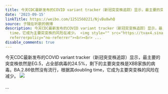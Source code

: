 ```yaml
---
title: 今天CDC最新发布的COVID variant tracker（新冠突变株追踪）显示，最主要的突变株依然是EG.5，占全部病毒的24.5%，剩下的主要突变株是XBB家族的病毒。BA.2.86依...
date: '2023-09-15'
linkTitle: https://weibo.com/1251560221/NjvBu8whQ
source: 子陵在听歌的微博
description: 今天CDC最新发布的COVID variant tracker（新冠突变株追踪）显示，最主要的突变株依然是EG.5，占全部病毒的24.5%，剩下的主要突变株是XBB家族的病毒。BA.2.86依然没有流行，根据其doubling
  time，它成为主要突变株的风险在减少。 <img style="" src="https://tvax4.sinaimg.cn/large/4a994b1dgy1hhy2evzjm5j221b35s1ek.jpg"
  referrerpolicy="no-referrer"><br><br> ...
disable_comments: true
---
```

今天CDC最新发布的COVID variant tracker（新冠突变株追踪）显示，最主要的突变株依然是EG.5，占全部病毒的24.5%，剩下的主要突变株是XBB家族的病毒。BA.2.86依然没有流行，根据其doubling time，它成为主要突变株的风险在减少。 <img style="" src="https://tvax4.sinaimg.cn/large/4a994b1dgy1hhy2evzjm5j221b35s1ek.jpg" referrerpolicy="no-referrer"><br><br> ...